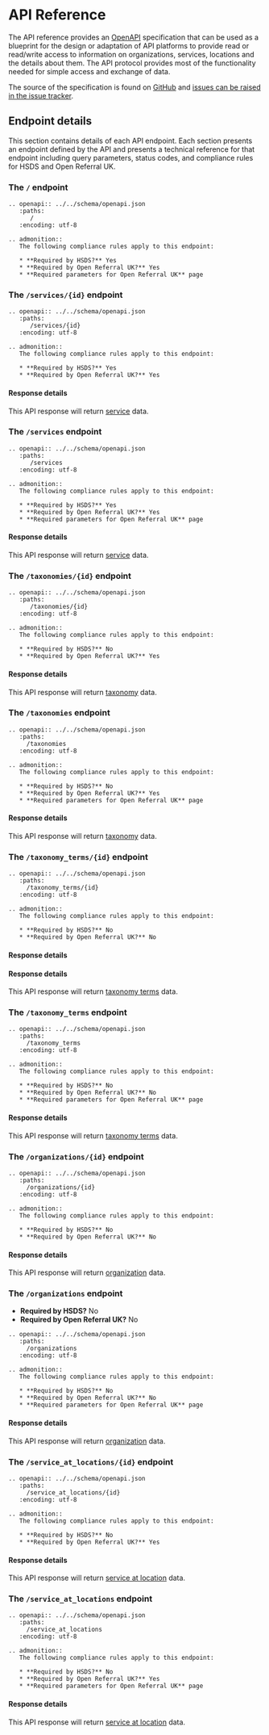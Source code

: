 API Reference
=============

The API reference provides an [OpenAPI](https://www.openapis.org/) specification that can be used as a blueprint for the design or adaptation of API platforms to provide read or read/write access to information on organizations, services, locations and the details about them. The API protocol  provides most of the functionality needed for simple access and exchange of data.

The source of the specification is found on [GitHub](https://github.com/openreferral/specification/tree/3.0-dev/schema/openapi.json) and [issues can be raised in the issue tracker](https://github.com/openreferral/specification/issues).

## Endpoint details

This section contains details of each API endpoint. Each section presents an endpoint defined by the API and presents a technical reference for that endpoint including query parameters, status codes, and compliance rules for HSDS and Open Referral UK.

### The `/` endpoint

```{eval-rst}
.. openapi:: ../../schema/openapi.json
   :paths:
      /
   :encoding: utf-8
```

```{eval-rst}
.. admonition::
   The following compliance rules apply to this endpoint:
   
   * **Required by HSDS?** Yes
   * **Required by Open Referral UK?** Yes
   * **Required parameters for Open Referral UK** page

```

### The `/services/{id}` endpoint

```{eval-rst}
.. openapi:: ../../schema/openapi.json
   :paths:
      /services/{id}
   :encoding: utf-8
```

```{eval-rst}
.. admonition::
   The following compliance rules apply to this endpoint:
   
   * **Required by HSDS?** Yes
   * **Required by Open Referral UK?** Yes

```

#### Response details

This API response will return [service](schema_reference.md#service) data.

### The `/services` endpoint

```{eval-rst}
.. openapi:: ../../schema/openapi.json
   :paths:
      /services
   :encoding: utf-8
```

```{eval-rst}
.. admonition::
   The following compliance rules apply to this endpoint:
   
   * **Required by HSDS?** Yes
   * **Required by Open Referral UK?** Yes
   * **Required parameters for Open Referral UK** page

```
#### Response details

This API response will return [service](schema_reference.md#service) data.

### The `/taxonomies/{id}` endpoint

```{eval-rst}
.. openapi:: ../../schema/openapi.json
   :paths:
      /taxonomies/{id}
   :encoding: utf-8
```

```{eval-rst}
.. admonition::
   The following compliance rules apply to this endpoint:
   
   * **Required by HSDS?** No
   * **Required by Open Referral UK?** Yes

```

#### Response details

This API response will return [taxonomy](schema_reference.md#taxonomy) data.

### The `/taxonomies` endpoint

```{eval-rst}
.. openapi:: ../../schema/openapi.json
   :paths:
     /taxonomies
   :encoding: utf-8
```

```{eval-rst}
.. admonition::
   The following compliance rules apply to this endpoint:
   
   * **Required by HSDS?** No
   * **Required by Open Referral UK?** Yes
   * **Required parameters for Open Referral UK** page

```
#### Response details

This API response will return [taxonomy](schema_reference.md#taxonomy) data.

### The `/taxonomy_terms/{id}` endpoint

```{eval-rst}
.. openapi:: ../../schema/openapi.json
   :paths:
     /taxonomy_terms/{id}
   :encoding: utf-8
```

```{eval-rst}
.. admonition::
   The following compliance rules apply to this endpoint:
   
   * **Required by HSDS?** No
   * **Required by Open Referral UK?** No

```

#### Response details

#### Response details

This API response will return [taxonomy terms](schema_reference.md#taxonomy_term) data.

### The `/taxonomy_terms` endpoint

```{eval-rst}
.. openapi:: ../../schema/openapi.json
   :paths:
     /taxonomy_terms
   :encoding: utf-8
```

```{eval-rst}
.. admonition::
   The following compliance rules apply to this endpoint:
   
   * **Required by HSDS?** No
   * **Required by Open Referral UK?** No
   * **Required parameters for Open Referral UK** page

```

#### Response details

This API response will return [taxonomy terms](schema_reference.md#taxonomy_term) data.

### The `/organizations/{id}` endpoint

```{eval-rst}
.. openapi:: ../../schema/openapi.json
   :paths:
     /organizations/{id}
   :encoding: utf-8
```

```{eval-rst}
.. admonition::
   The following compliance rules apply to this endpoint:
   
   * **Required by HSDS?** No
   * **Required by Open Referral UK?** No

```

#### Response details

This API response will return [organization](schema_reference.md#organization) data.

### The `/organizations` endpoint

* **Required by HSDS?** No
* **Required by Open Referral UK?** No

```{eval-rst}
.. openapi:: ../../schema/openapi.json
   :paths:
     /organizations
   :encoding: utf-8
```

```{eval-rst}
.. admonition::
   The following compliance rules apply to this endpoint:
   
   * **Required by HSDS?** No
   * **Required by Open Referral UK?** No
   * **Required parameters for Open Referral UK** page

```

#### Response details

This API response will return [organization](schema_reference.md#organization) data.

### The `/service_at_locations/{id}` endpoint

```{eval-rst}
.. openapi:: ../../schema/openapi.json
   :paths:
     /service_at_locations/{id}
   :encoding: utf-8
```

```{eval-rst}
.. admonition::
   The following compliance rules apply to this endpoint:
   
   * **Required by HSDS?** No
   * **Required by Open Referral UK?** Yes

```

#### Response details

This API response will return [service at location](schema_reference.md#service_at_location) data.

### The `/service_at_locations` endpoint

```{eval-rst}
.. openapi:: ../../schema/openapi.json
   :paths:
     /service_at_locations
   :encoding: utf-8
```
```{eval-rst}
.. admonition::
   The following compliance rules apply to this endpoint:
   
   * **Required by HSDS?** No
   * **Required by Open Referral UK?** Yes
   * **Required parameters for Open Referral UK** page

```

#### Response details

This API response will return [service at location](schema_reference.md#service_at_location) data.